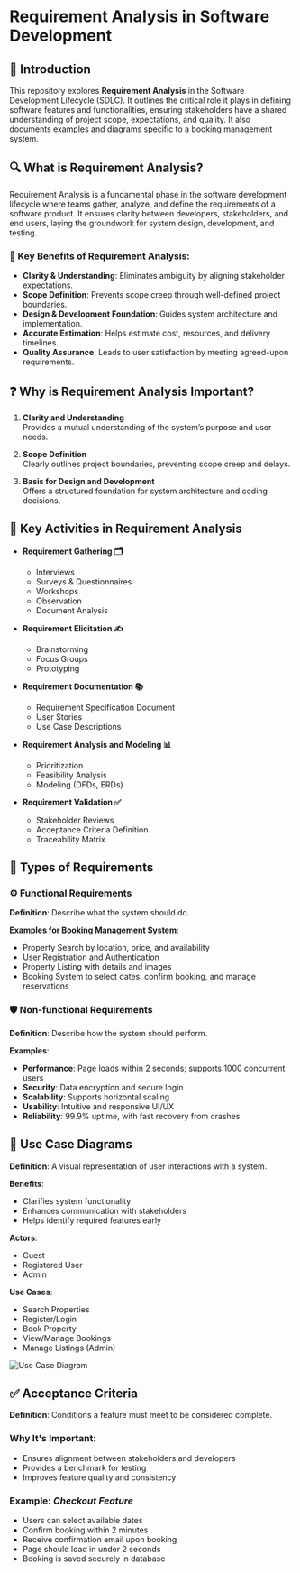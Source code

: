 # Requirement Analysis in Software Development

## 📘 Introduction

This repository explores **Requirement Analysis** in the Software Development Lifecycle (SDLC). It outlines the critical role it plays in defining software features and functionalities, ensuring stakeholders have a shared understanding of project scope, expectations, and quality. It also documents examples and diagrams specific to a booking management system.

## 🔍 What is Requirement Analysis?

Requirement Analysis is a fundamental phase in the software development lifecycle where teams gather, analyze, and define the requirements of a software product. It ensures clarity between developers, stakeholders, and end users, laying the groundwork for system design, development, and testing.

### 🔑 Key Benefits of Requirement Analysis:
- **Clarity & Understanding**: Eliminates ambiguity by aligning stakeholder expectations.
- **Scope Definition**: Prevents scope creep through well-defined project boundaries.
- **Design & Development Foundation**: Guides system architecture and implementation.
- **Accurate Estimation**: Helps estimate cost, resources, and delivery timelines.
- **Quality Assurance**: Leads to user satisfaction by meeting agreed-upon requirements.

## ❓ Why is Requirement Analysis Important?

1. **Clarity and Understanding**  
   Provides a mutual understanding of the system’s purpose and user needs.

2. **Scope Definition**  
   Clearly outlines project boundaries, preventing scope creep and delays.

3. **Basis for Design and Development**  
   Offers a structured foundation for system architecture and coding decisions.

## 🔧 Key Activities in Requirement Analysis

- **Requirement Gathering 🗂️**  
  - Interviews  
  - Surveys & Questionnaires  
  - Workshops  
  - Observation  
  - Document Analysis

- **Requirement Elicitation ✍️**  
  - Brainstorming  
  - Focus Groups  
  - Prototyping

- **Requirement Documentation 📚**  
  - Requirement Specification Document  
  - User Stories  
  - Use Case Descriptions

- **Requirement Analysis and Modeling 📊**  
  - Prioritization  
  - Feasibility Analysis  
  - Modeling (DFDs, ERDs)

- **Requirement Validation ✅**  
  - Stakeholder Reviews  
  - Acceptance Criteria Definition  
  - Traceability Matrix

## 📑 Types of Requirements

### ⚙️ Functional Requirements

**Definition**: Describe what the system should do.

**Examples for Booking Management System**:
- Property Search by location, price, and availability
- User Registration and Authentication
- Property Listing with details and images
- Booking System to select dates, confirm booking, and manage reservations

### 🛡️ Non-functional Requirements

**Definition**: Describe how the system should perform.

**Examples**:
- **Performance**: Page loads within 2 seconds; supports 1000 concurrent users
- **Security**: Data encryption and secure login
- **Scalability**: Supports horizontal scaling
- **Usability**: Intuitive and responsive UI/UX
- **Reliability**: 99.9% uptime, with fast recovery from crashes

## 🧭 Use Case Diagrams

**Definition**: A visual representation of user interactions with a system.

**Benefits**:
- Clarifies system functionality
- Enhances communication with stakeholders
- Helps identify required features early

**Actors**:
- Guest  
- Registered User  
- Admin

**Use Cases**:
- Search Properties  
- Register/Login  
- Book Property  
- View/Manage Bookings  
- Manage Listings (Admin)

![Use Case Diagram]()

## ✅ Acceptance Criteria

**Definition**: Conditions a feature must meet to be considered complete.

### Why It's Important:
- Ensures alignment between stakeholders and developers
- Provides a benchmark for testing
- Improves feature quality and consistency

### Example: *Checkout Feature*
- Users can select available dates
- Confirm booking within 2 minutes
- Receive confirmation email upon booking
- Page should load in under 2 seconds
- Booking is saved securely in database
